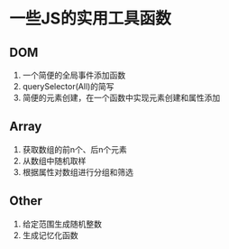 # 一些JS的实用工具函数
## DOM
1. 一个简便的全局事件添加函数
2. querySelector(All)的简写
3. 简便的元素创建，在一个函数中实现元素创建和属性添加

## Array
1. 获取数组的前n个、后n个元素
2. 从数组中随机取样
3. 根据属性对数组进行分组和筛选

## Other
1. 给定范围生成随机整数
2. 生成记忆化函数